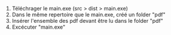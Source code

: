 1. Téléchrager le main.exe (src > dist > main.exe)
2. Dans le même repertoire que le main.exe, créé un folder "pdf"
3. Insérer l'ensemble des pdf devant être lu dans le folder "pdf"
4. Excécuter "main.exe"
